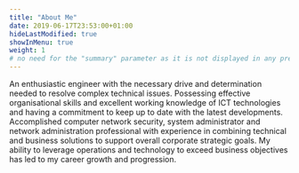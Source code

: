 ```yaml
---
title: "About Me"
date: 2019-06-17T23:53:00+01:00
hideLastModified: true
showInMenu: true
weight: 1 
# no need for the "summary" parameter as it is not displayed in any previews
---
```


An enthusiastic engineer with the necessary drive and determination needed to resolve complex technical issues. Possessing effective organisational skills 
and excellent working knowledge of ICT technologies and having a commitment to keep up to date with the latest developments. Accomplished computer 
network security, system administrator and network administration professional with experience in combining technical and business solutions to support 
overall corporate strategic goals. My ability to leverage operations and technology to exceed business objectives has led to my career growth and progression.

